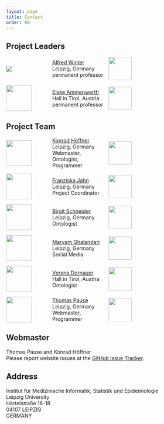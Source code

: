 ```yaml
---
layout: page
title: Contact
order: 80
---
```


## Project Leaders
<div style="display:grid;align-items:center;grid-template-columns: 8em 10em 10em;grid-gap:1em;" class="teamGrid">
<img src="{{site.url}}{{ site.baseurl}}/public/winter.jpg">
<div class="inbox">
<a href="{{ site.links.winter}}">Alfred Winter</a><br>
Leipzig, Germany<br>
permanent professor<br>
</div>
<div class="inbox">
<a href="{{ site.links.imise }}"><img src="{{site.url}}{{site.baseurl}}/public/imise-logo.svg" style="height:4.5em"></a>
</div>
<img src="{{site.url}}{{site.baseurl}}/public/ammenwerth.jpg" style="height:5em">
<div class="inbox">
<a href="{{ site.links.ammenwerth }}">Elske Ammenwerth</a><br>
Hall in Tirol, Austria<br>
permanent professor<br>
</div>
<div class="inbox">
<a href="{{ site.links.umit }}"><img src="{{site.url}}{{site.baseurl}}/public/umit-logo.svg" style="height:4.5em"></a>
</div>
</div>

## Project Team
<div style="display:grid;align-items:center;grid-template-columns: 8em 10em 10em;grid-gap:1em;" class="teamGrid">
<img src="{{site.url}}{{ site.baseurl}}/public/hoeffner.jpg" style="height:5em">
<div class="inbox">
<a href="{{ site.links.hoeffner}}">Konrad Höffner</a><br>
Leipzig, Germany<br>
Webmaster, Ontologist, Programmer<br>
</div>
<div class="inbox">
<a href="{{ site.links.imise }}"><img src="{{site.url}}{{site.baseurl}}/public/imise-logo.svg" style="height:4.5em"></a>
</div>

<img src="{{site.url}}{{site.baseurl}}/public/jahn.jpg" style="height:5em">
<div class="inbox">
<a href="{{ site.links.jahn }}">Franziska Jahn</a><br>
Leipzig, Germany<br>
Project Coordinator<br>
</div>
<div class="inbox">
<a href="{{ site.links.imise }}"><img src="{{site.url}}{{site.baseurl}}/public/imise-logo.svg" style="height:4.5em"></a>
</div>

<img src="{{site.url}}{{ site.baseurl}}/public/schneider.jpg" style="height:5em" alignment="center">
<div class="inbox">
<a href="{{ site.links.schneider }}">Birgit Schneider</a><br>
Leipzig, Germany<br>
Ontologist<br>
</div>
<div class="inbox">
<a href="{{ site.links.imise }}"><img src="{{site.url}}{{site.baseurl}}/public/imise-logo.svg" style="height:4.5em"></a>
</div>

<img src="{{site.url}}{{ site.baseurl}}/public/ghalandari.jpg" style="height:5em">
<div class="inbox">
<a href="{{ site.links.ghalandari }}">Maryam Ghalandari</a><br>
Leipzig, Germany<br>
Social Media<br>
</div>
<div class="inbox">
<a href="{{ site.links.imise }}"><img src="{{site.url}}{{site.baseurl}}/public/imise-logo.svg" style="height:4.5em"></a>
</div>

<img src="{{site.url}}{{ site.baseurl}}/public/dornauer.jpg" style="height:5em">
<div class="inbox">
<a href="{{ site.links.dornauer }}">Verena Dornauer</a><br>
Hall in Tirol, Austria<br>
Ontologist<br>
</div>
<div class="inbox">
<a href="{{ site.links.umit }}"><img src="{{site.url}}{{site.baseurl}}/public/umit-logo.svg" style="height:4.5em"></a>
</div>

<img src="{{site.url}}{{ site.baseurl}}/public/pause.jpg" style="height:5em">
<div class="inbox">
<a href="{{ site.links.pause }}">Thomas Pause</a><br>
Leipzig, Germany<br>
Webmaster, Programmer<br>
</div>
<div class="inbox">
<a href="{{ site.links.imise }}"><img src="{{site.url}}{{site.baseurl}}/public/imise-logo.svg" style="height:4.5em"></a>
</div>

</div>

## Webmaster

Thomas Pause and Konrad Höffner<br>
Please report website issues at the <a href="https://github.com/hitontology/hitontology.eu/issues" target="_blank">GitHub Issue Tracker</a>.

## Address

Institut für Medizinische Informatik, Statistik und Epidemiologie<br>
Leipzig University<br>
Härtelstraße 16-18<br>
04107 LEIPZIG<br>
GERMANY
